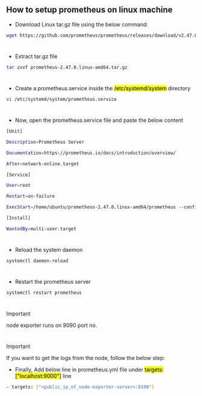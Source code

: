 ## How to setup prometheus on linux machine

- Download Linux tar.gz file using the below command:

```bash
wget https://github.com/prometheus/prometheus/releases/download/v2.47.0/prometheus-2.47.0.linux-amd64.tar.gz
```
#
- Extract tar.gz file

```bash
tar zxvf prometheus-2.47.0.linux-amd64.tar.gz
```
# 
- Create a prometheus.service inside the <mark>/etc/systemd/system</mark> directory

```bash
vi /etc/systemd/system/prometheus.service
```
#
- Now, open the prometheus.service file and paste the below content

```bash
[Unit]

Description=Prometheus Server

Documentation=https://prometheus.io/docs/introduction/overview/

After=network-online.target

[Service]

User=root

Restart=on-failure

ExecStart=/home/ubuntu/prometheus-2.47.0.linux-amd64/prometheus --config.file=/home/ubuntu/prometheus-2.47.0.linux-amd64/prometheus.yml

[Install]

WantedBy=multi-user.target
```
# 
- Reload the system daemon

```bash
systemctl daemon-reload
```
#
- Restart the prometheus server

```bash
systemctl restart prometheus
```
#
> [!Important]
> node exporter runs on 9090 port no.

#
> [!Important]
> If you want to get the logs from the node, follow the below step:

- Finally, Add below line in prometheus.yml file under <mark>targets: ["localhost:9000"]</mark> line
```bash
- targets: ["<public_ip_of_node-exporter-server>:9100"]
```
